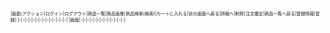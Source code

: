 <span style="font-size: 50%">
 |画面\アクション|ログイン|ログアウト|商品一覧|商品画像|商品検索(検索)|カートに入れる|前の画面へ戻る|詳細へ|削除|注文確定|商品一覧へ戻る|登録情報|登録|
 |-|-|-|-|-|-|-|-|-|-|-|-|-|-|
 |画面|-|-|-|-|-|-|-|-|-|-|-|-|-|
</span>
